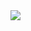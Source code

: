   <img src="https://github-readme-stats.vercel.app/api?username=shubhampandeyhld&count_private=true&show_icons=true">
